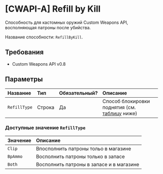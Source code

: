 # [CWAPI-A] Refill by Kill

Способность для кастомных оружий Custom Weapons API, восполняющая патроны после убийства.

Название способности: `RefillByKill`.

## Требования

- Custom Weapons API v0.8

## Параметры

| Название     | Тип    | Обязательный? | Описание                                                                  |
| :----------- | :----- | :------------ | :------------------------------------------------------------------------ |
| `RefillType` | Строка | Да            | Способ блокировки поднятия (см. [таблицу](#доступные-значение-refilltype) ниже) |

### Доступные значение `RefillType`

| Значение | Описание                                 |
| :------- | :--------------------------------------- |
| `Clip`   | Впосполнить патроны тольо в магазине     |
| `BpAmmo` | Восполнить патроны только в запасе       |
| `Both`   | Восполнить патроны в запасе и в магазине |
